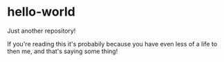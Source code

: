# hello-world
Just another repository!

If you're reading this it's probabily because you have even less of a life to then me, and that's saying some thing!
